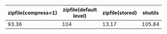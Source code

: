  zipfile(compress=1)  | zipfile(default level) | zipfile(stored) | shutils 
-------------- |-----| ------------- | --------
93.36   | 104 | 13.17 | 105.84
